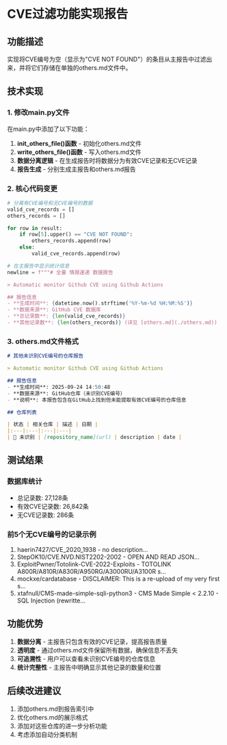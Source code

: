 # CVE过滤功能实现报告

## 功能描述
实现将CVE编号为空（显示为"CVE NOT FOUND"）的条目从主报告中过滤出来，并将它们存储在单独的others.md文件中。

## 技术实现

### 1. 修改main.py文件
在main.py中添加了以下功能：

1. **init_others_file()函数** - 初始化others.md文件
2. **write_others_file()函数** - 写入others.md文件
3. **数据分离逻辑** - 在生成报告时将数据分为有效CVE记录和无CVE记录
4. **报告生成** - 分别生成主报告和others.md报告

### 2. 核心代码变更

```python
# 分离有CVE编号和无CVE编号的数据
valid_cve_records = []
others_records = []

for row in result:
    if row[5].upper() == "CVE NOT FOUND":
        others_records.append(row)
    else:
        valid_cve_records.append(row)

# 在主报告中显示统计信息
newline = f"""# 全量 情报速递 数据报告

> Automatic monitor Github CVE using Github Actions 

## 报告信息
- **生成时间**: {datetime.now().strftime('%Y-%m-%d %H:%M:%S')}
- **数据来源**: GitHub CVE 数据库
- **总记录数**: {len(valid_cve_records)}
- **其他记录数**: {len(others_records)} (详见 [others.md](./others.md))
```

### 3. others.md文件格式
```markdown
# 其他未识别CVE编号的仓库报告

> Automatic monitor Github CVE using Github Actions 

## 报告信息
- **生成时间**: 2025-09-24 14:50:48
- **数据来源**: GitHub仓库（未识别CVE编号）
- **说明**: 本报告包含在GitHub上找到但未能提取有效CVE编号的仓库信息

## 仓库列表

| 状态 | 相关仓库 | 描述 | 日期 |
|:---|:---|:---|:---|
| 🚫 未识别 | [repository_name](url) | description | date |
```

## 测试结果

### 数据库统计
- 总记录数: 27,128条
- 有效CVE记录数: 26,842条
- 无CVE记录数: 286条

### 前5个无CVE编号的记录示例
1. haerin7427/CVE_2020_1938 - no description...
2. StepOK10/CVE.NVD.NIST2202-2002 - OPEN AND READ JSON...
3. ExploitPwner/Totolink-CVE-2022-Exploits - TOTOLINK A800R/A810R/A830R/A950RG/A3000RU/A3100R s...
4. mockxe/cardatabase - DISCLAIMER: This is a re-upload of my very first s...
5. xtafnull/CMS-made-simple-sqli-python3 - CMS Made Simple < 2.2.10 - SQL Injection (rewritte...

## 功能优势

1. **数据分离** - 主报告只包含有效的CVE记录，提高报告质量
2. **透明度** - 通过others.md文件保留所有数据，确保信息不丢失
3. **可追溯性** - 用户可以查看未识别CVE编号的仓库信息
4. **统计完整性** - 主报告中明确显示其他记录的数量和位置

## 后续改进建议

1. 添加others.md到报告索引中
2. 优化others.md的展示格式
3. 添加对这些仓库的进一步分析功能
4. 考虑添加自动分类机制